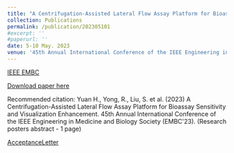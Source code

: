 ```yaml
---
title: "A Centrifugation-Assisted Lateral Flow Assay Platform for Bioassay Sensitivity and Visualization Enhancement"
collection: Publications
permalink: /publication/202305101
#excerpt: ''
#paperurl: ''
date: 5-10 May. 2023
venue: '45th Annual International Conference of the IEEE Engineering in Medicine and Biology Society (EMBC)'
---
```


[IEEE EMBC](https://embc.embs.org/2023/)

[Download paper here]()

Recommended citation: Yuan H., Yong, R., Liu, S. et al. (2023) A Centrifugation-Assisted Lateral Flow Assay Platform for Bioassay Sensitivity and Visualization Enhancement. 45th Annual International Conference of the IEEE Engineering in Medicine and Biology Society (EMBC'23). (Research posters abstract - 1 page)

[AcceptanceLetter](https://github.com/EnderHangYuan/EnderHangYuan.github.io/blob/master/_publications/EMBC23_AcceptanceLetter_1970_176651.pdf)
